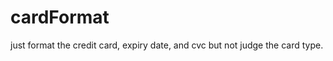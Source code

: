 cardFormat
==========

just format the credit card, expiry date, and cvc but not judge the card type.
